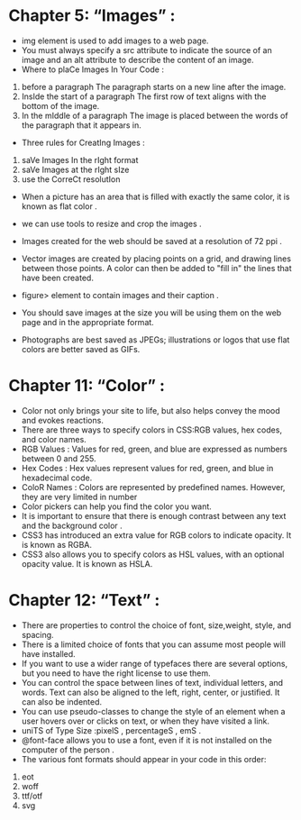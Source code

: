 # Chapter 5: “Images” :
-   img element is used to add images to a  web page.
- You must always specify a src attribute to indicate the source of an image and an alt attribute to describe the content of an image.
- Where to plaCe Images In Your Code :
1. before a paragraph The paragraph starts on a new line after the image.
2. InsIde the start of a paragraph The first row of text aligns with the bottom of the image.
3. In the mIddle of a paragraph The image is placed between the words of the paragraph that it appears in.
- Three rules for CreatIng Images :
1. saVe Images In the rIght format
2. saVe Images at the rIght sIze
3. use the CorreCt resolutIon

- When a picture has an area that is filled with exactly the same color, it is known as flat color .
- we can use tools to resize and crop the images .
- Images created for the web should be saved at a resolution of 72 ppi .
- Vector images are created by placing points on a grid, and drawing lines between those points. A color can then be added to "fill in" the lines that have been created.
- figure> element to contain images and their caption .


- You should save images at the size you will be using   them on the web page and in the appropriate format.
- Photographs are best saved as JPEGs; illustrations or  logos that use flat colors are better saved as GIFs.
# Chapter 11: “Color” :
- Color not only brings your site to life, but also helps   convey the mood and evokes reactions.
- There are three ways to specify colors in CSS:RGB values, hex codes, and color names.
- RGB Values :
 Values for red, green, and blue are expressed as numbers between 0 and 255.
 - Hex Codes :
Hex values represent values for red, green, and blue in hexadecimal code.
- ColoR Names :
Colors are represented by predefined names. However, they are very limited in number
- Color pickers can help you find the color you want.
- It is important to ensure that there is enough contrast   between any text and the background color .
- CSS3 has introduced an extra value for RGB colors to   indicate opacity. It is known as RGBA.
- CSS3 also allows you to specify colors as HSL values, with an optional opacity value. It is known as HSLA.

# Chapter 12: “Text” :
- There are properties to control the choice of font, size,weight, style, and spacing.
- There is a limited choice of fonts that you can assume  most people will have installed.
- If you want to use a wider range of typefaces there are several options, but you need to have the right license to use them.
- You can control the space between lines of text,  individual letters, and words. Text can also be aligned to the left, right, center, or justified. It can also be indented.
- You can use pseudo-classes to change the style of an element when a user hovers over or clicks on text, or when they have visited a link.
- uniTS of Type Size :pixelS , percentageS , emS .
- @font-face allows you to use a font, even if it is not installed on the computer of the person .
- The various font formats should appear in your code in this order:
1. eot 
2. woff 
3. ttf/otf 
4. svg















